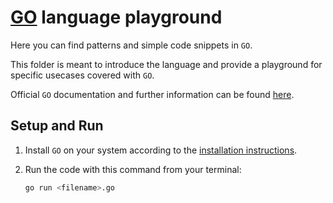 # [GO](https://golang.org) language playground

Here you can find patterns and simple code snippets in `GO`.

This folder is meant to introduce the language and provide a playground for specific usecases covered with `GO`.

Official `GO` documentation and further information can be found [here](https://golang.org/doc).

## Setup and Run

1. Install `GO` on your system according to the [installation instructions](https://golang.org/doc/install).

2. Run the code with this command from your terminal:

    ```bash
    go run <filename>.go
    ```
